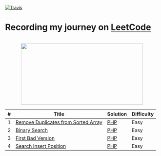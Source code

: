 [![Travis](https://img.shields.io/badge/language-PHP-blue.svg)]()

# Recording my journey on [LeetCode](https://leetcode.com/problemset/algorithms/) 


<p align="center">  
	<br>
	<a href="https://leetcode.com/problemset/algorithms/">
        <img height=200 width = 400 src="https://tva1.sinaimg.cn/large/007S8ZIlly1ghluelm27rj30dw0780sm.jpg"> 
    </a>
    <br>
</p>


| # | Title | Solution | Difficulty |
|---| ----- | -------- | ---------- |
|1|[Remove Duplicates from Sorted Array](https://leetcode.com/problems/remove-duplicates-from-sorted-array/) | [PHP](https://github.com/3omarbadr/LeetCode-Problems/blob/main/Easy/RemoveDuplicatesfromSortedArray.php) |Easy|
|2|[Binary Search](https://leetcode.com/problems/binary-search/) | [PHP](https://github.com/3omarbadr/LeetCode-Problems/blob/main/Easy/BinarySearch.php) |Easy|
|3|[First Bad Version](https://leetcode.com/problems/first-bad-version/) | [PHP](https://github.com/3omarbadr/LeetCode-Problems/blob/main/Easy/FirstBadVersion.php) |Easy|
|4|[Search Insert Position](https://leetcode.com/problems/search-insert-position/) | [PHP](https://github.com/3omarbadr/LeetCode-Problems/blob/main/Easy/SearchInsertPosition.php) |Easy|
